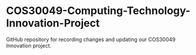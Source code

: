 # COS30049-Computing-Technology-Innovation-Project
GitHub repository for recording changes and updating our COS30049 Innovation project.
